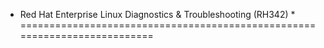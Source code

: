 * Red Hat Enterprise Linux Diagnostics & Troubleshooting (RH342) *
==========================================================================
